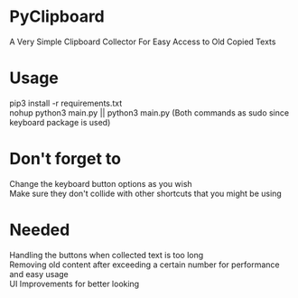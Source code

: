 # PyClipboard
A Very Simple Clipboard Collector For Easy Access to Old Copied Texts

# Usage
pip3 install -r requirements.txt\
nohup python3 main.py || python3 main.py  (Both commands as sudo since keyboard package is used)

# Don't forget to
Change the keyboard button options as you wish\
Make sure they don't collide with other shortcuts that you might be using

# Needed
Handling the buttons when collected text is too long\
Removing old content after exceeding a certain number for performance and easy usage\
UI Improvements for better looking
